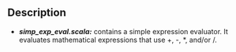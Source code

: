## Description
- <i><b>simp_exp_eval.scala:</b></i> contains a simple expression evaluator. It evaluates mathematical expressions that use +, -, *, and/or /.
